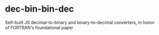 # dec-bin-bin-dec
Self-built JS decimal-to-binary and binary-to-decimal converters, in honor of FORTRAN's foundational paper
